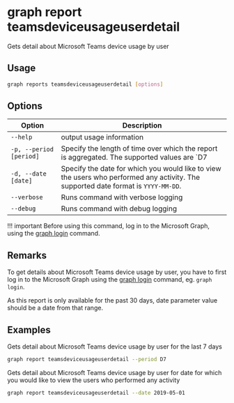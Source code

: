 # graph report teamsdeviceusageuserdetail

Gets detail about Microsoft Teams device usage by user

## Usage

```sh
graph reports teamsdeviceusageuserdetail [options]
```

## Options

Option|Description
------|-----------
`--help`|output usage information
`-p, --period [period]`|Specify the length of time over which the report is aggregated. The supported values are `D7|D30|D90|D180`.
`-d, --date [date]`|Specify the date for which you would like to view the users who performed any activity. The supported date format is `YYYY-MM-DD`.
`--verbose`|Runs command with verbose logging
`--debug`|Runs command with debug logging

!!! important
    Before using this command, log in to the Microsoft Graph, using the [graph login](../login.md) command.

## Remarks

To get details about Microsoft Teams device usage by user, you have to first log in to the Microsoft Graph using the [graph login](../login.md) command, eg. `graph login`.

As this report is only available for the past 30 days, date parameter value should be a date from that range.

## Examples

Gets detail about Microsoft Teams device usage by user for the last 7 days

```sh
graph report teamsdeviceusageuserdetail --period D7
```

Gets detail about Microsoft Teams device usage by user for date for which you would like to view the users who performed any activity

```sh
graph report teamsdeviceusageuserdetail --date 2019-05-01
```